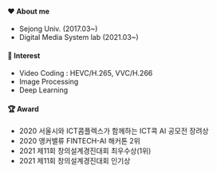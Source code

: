 #### ❤ About me 
- Sejong Univ. (2017.03~)
- Digital Media System lab (2021.03~)

#### 🍒 Interest
- Video Coding : HEVC/H.265, VVC/H.266
- Image Processing
- Deep Learning

#### 🏆 Award
- 2020 서울시와 ICT콤플렉스가 함께하는 ICT콕 AI 공모전 장려상
- 2020 앵커밸류 FINTECH-AI 해커톤 2위
- 2021 제11회 창의설계경진대회 최우수상(1위)
- 2021 제11회 창의설계경진대회 인기상

